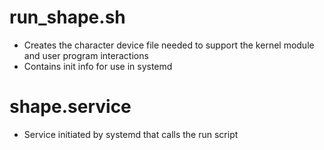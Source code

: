 # run_shape.sh
* Creates the character device file needed to support the kernel module and user program interactions
* Contains init info for use in systemd

# shape.service
* Service initiated by systemd that calls the run script
